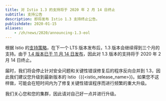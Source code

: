 ```yaml
---
title: 对 Istio 1.3 的支持将于 2020 年 2 月 14 日终止 
subtitle: 支持公告
description: 即将发布 Istio 1.3 支持终止公告。
publishdate: 2020-01-15
aliases:
    - /zh/news/2020/announcing-1.3-eol
---
```


根据 Istio 的[支持策略](/zh/about/release-cadence/)，在下一个 LTS 版本发布后，1.3 版本会继续得到三个月的支持。由于 [1.4 版本已于 11 月 14 日发布](/zh/news/releases/1.4.x/announcing-1.4/)，因此对 1.3 版本的支持将于 2020 年 2 月 14 日终止。

届时，我们将会停止针对安全问题和关键性错误修复后的程序反向合并到 1.3，因此我们建议您升级到最新版本的 Istio（{{<istio_release_name>}}。如果您不这样做，可能会在短时间内为了修复关键性错误程序而进行频繁的重大升级。

我们关心您和您的集群，因此请对自己好一点并进行升级。
